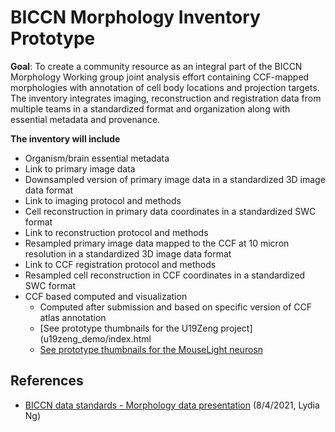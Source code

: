 # BICCN Morphology Inventory Prototype

**Goal**: To create a community resource as an integral part of the BICCN Morphology Working group joint analysis effort containing
CCF-mapped morphologies with annotation of cell body locations and projection targets.
The inventory integrates imaging, reconstruction and registration data from multiple teams in a standardized format and organization
along with essential metadata and provenance.

**The inventory will include**
* Organism/brain essential metadata
* Link to primary image data
* Downsampled version of primary image data in a standardized 3D image data format
* Link to imaging protocol and methods
* Cell reconstruction in primary data coordinates in a standardized SWC format
* Link to reconstruction protocol and methods
* Resampled primary image data mapped to the CCF at 10 micron resolution in a standardized 3D image data format
* Link to CCF registration protocol and methods
* Resampled cell reconstruction in CCF coordinates in a standardized SWC format
* CCF based computed and visualization
  * Computed after submission and based on specific version of CCF atlas annotation
  * [See prototype thumbnails for the U19Zeng project](u19zeng_demo/index.html
  * [See prototype thumbnails for the MouseLight neurosn](mouselight_demo/index.html)
  
 ## References
 * [BICCN data standards - Morphology data presentation](https://docs.google.com/presentation/d/1UkFlv362a7D4Xo26-7LIBSuG5I5Q4cfE/edit?usp=sharing&ouid=117290496276111470013&rtpof=true&sd=true) (8/4/2021, Lydia Ng)
